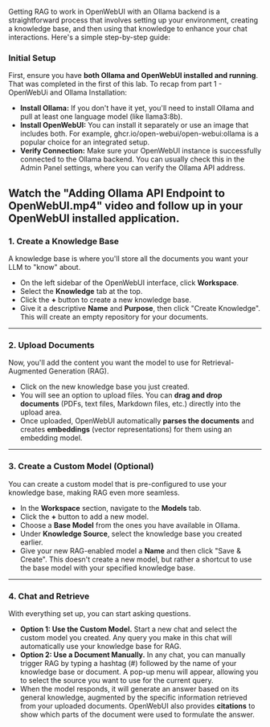 Getting RAG to work in OpenWebUI with an Ollama backend is a straightforward process that involves setting up your environment, creating a knowledge base, and then using that knowledge to enhance your chat interactions.  Here's a simple step-by-step guide:

### **Initial Setup**

First, ensure you have **both Ollama and OpenWebUI installed and running**. That was completed in the first of this lab. To recap from part 1 - OpenWebUi and Ollama Installation:

* **Install Ollama:** If you don't have it yet, you'll need to install Ollama and pull at least one language model (like llama3:8b).  
* **Install OpenWebUI:** You can install it separately or use an image that includes both. For example, ghcr.io/open-webui/open-webui:ollama is a popular choice for an integrated setup.  
* **Verify Connection:** Make sure your OpenWebUI instance is successfully connected to the Ollama backend. You can usually check this in the Admin Panel settings, where you can verify the Ollama API address.

Watch the "Adding Ollama API Endpoint to OpenWebUI.mp4" video and follow up in your OpenWebUI installed application.
---

### **1\. Create a Knowledge Base**

A knowledge base is where you'll store all the documents you want your LLM to "know" about.

* On the left sidebar of the OpenWebUI interface, click **Workspace**.  
* Select the **Knowledge** tab at the top.  
* Click the **\+** button to create a new knowledge base.  
* Give it a descriptive **Name** and **Purpose**, then click "Create Knowledge". This will create an empty repository for your documents.

---

### **2\. Upload Documents**

Now, you'll add the content you want the model to use for Retrieval-Augmented Generation (RAG).

* Click on the new knowledge base you just created.  
* You will see an option to upload files. You can **drag and drop documents** (PDFs, text files, Markdown files, etc.) directly into the upload area.  
* Once uploaded, OpenWebUI automatically **parses the documents** and creates **embeddings** (vector representations) for them using an embedding model.

---

### **3\. Create a Custom Model (Optional)**

You can create a custom model that is pre-configured to use your knowledge base, making RAG even more seamless.

* In the **Workspace** section, navigate to the **Models** tab.  
* Click the **\+** button to add a new model.  
* Choose a **Base Model** from the ones you have available in Ollama.  
* Under **Knowledge Source**, select the knowledge base you created earlier.  
* Give your new RAG-enabled model a **Name** and then click "Save & Create". This doesn't create a new model, but rather a shortcut to use the base model with your specified knowledge base.

---

### **4\. Chat and Retrieve**

With everything set up, you can start asking questions.

* **Option 1: Use the Custom Model.** Start a new chat and select the custom model you created. Any query you make in this chat will automatically use your knowledge base for RAG.  
* **Option 2: Use a Document Manually.** In any chat, you can manually trigger RAG by typing a hashtag (\#) followed by the name of your knowledge base or document. A pop-up menu will appear, allowing you to select the source you want to use for the current query.  
* When the model responds, it will generate an answer based on its general knowledge, augmented by the specific information retrieved from your uploaded documents. OpenWebUI also provides **citations** to show which parts of the document were used to formulate the answer.